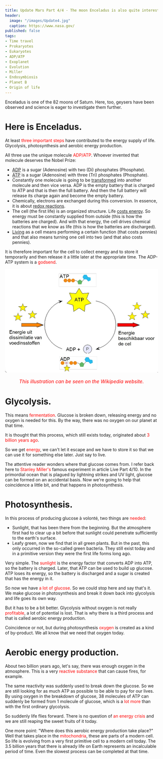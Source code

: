 ```yaml
---
title: Update Mars Part 4/4 - The moon Enceladus is also quite interesting.
header:
  image: "/images/Update4.jpg"
  caption: https://www.nasa.gov/
published: false
tags:
- Time travel
- Prokaryotes
- Eukaryotes
- ADP/ATP
- Exoplanet
- Evolution
- Miller
- Endosymbiosis
- Planet B
- Origin of life
---
```


Enceladus is one of the 82 moons of Saturn. Here, too, geysers have been observed and science is eager to investigate them further.

# Here is Enceladus.

At least <span style="color: red;">three important steps</span> have contributed to the energy supply of life. Glycolysis, photosynthesis and aerobic energy production.

All three use the unique molecule <span style="color: red;">ADP/ATP</span>. Whoever invented that molecule deserves the Nobel Prize:
* <u>ADP</u> is a sugar (Adenosine) with two (Di) phosphates (Phosphate).
* <u>ATP</u> is a sugar (Adenosine) with three (Tri) phosphates (Phosphate).
* Constantly one molecule is going to be <u>transformed</u> into another molecule and then vice versa. ADP is the empty battery that is charged to ATP and that is then the full battery. And then the full battery will release its charge again and become the empty battery.
* Chemically, electrons are exchanged during this conversion. In essence, it is about <u>redox reactions</u>.
* The cell (the first life) is an organized structure. Life <u>costs energy</u>. So energy must be constantly supplied from outside (this is how the batteries are charged). And with that energy, the cell drives chemical reactions that we know as life (this is how the batteries are discharged).
* <u>Living</u> as a cell means performing a certain function (that costs pennies) and that also means turning one cell into two (and that also costs pennies).

It is therefore important for the cell to collect energy and to store it temporarily and then release it a little later at the appropriate time. The ADP-ATP system is a <span style="color: red;">godsend</span>.

<div align="center"><img src="/images/ATP.jpg" alt="" width="" height=""></div>

<p style="text-align: center; font-size: 12pt;"><span style="color: red;"><i>This illustration can be seen on the Wikipedia website.</i></span></p>

# Glycolysis.

This means <span style="color: red;">fermentation</span>. Glucose is broken down, releasing energy and no oxygen is needed for this. By the way, there was no oxygen on our planet at that time.

It is thought that this process, which still exists today, originated about <span style="color: red;">3 billion years ago</span>.

So we get <span style="color: red;">energy</span>, we can't let it escape and we have to store it so that we can use it for something else later. Just say to live.

The attentive reader wonders where that glucose comes from. I refer back here to <span style="color: red;">Stanley Miller's </span> famous experiment in article Live Part 4/10. In the primordial ocean that is plagued by lightning strikes and UV light, glucose can be formed on an accidental basis. Now we're going to help that coincidence a little bit, and that happens in photosynthesis.

# Photosynthesis.

In this process of producing glucose à volonté, two things are <span style="color: red;">needed</span>:
* Sunlight, that has been there from the beginning. But the atmosphere first had to clear up a bit before that sunlight could penetrate sufficiently to the earth's surface.
* Leafy green, now we find that in all green plants. But in the past, this only occurred in the so-called green bacteria. They still exist today and in a primitive version they were the first life forms long ago.

Very simple. The <span style="color: red;">sunlight</span> is the energy factor that converts ADP into ATP, so the battery is charged. Later, that ATP can be used to build up glucose. ATP loses its energy, so the battery is discharged and a sugar is created that has the energy in it.

So now we have <span style="color: red;">a lot of glucose</span>. So we could stop here and say that's it. We make glucose in photosynthesis and break it down back into glycolysis and life goes its own way.

But it has to be a bit better. Glycolysis without oxygen is not really <span style="color: red;">profitable</span>, a lot of potential is lost. That is why there is a third process and that is called aerobic energy production.

Coincidence or not, but during photosynthesis <span style="color: red;">oxygen</span> is created as a kind of by-product. We all know that we need that oxygen today.

# Aerobic energy production.
About two billion years ago, let's say, there was enough oxygen in the atmosphere. This is a very <span style="color: red;">reactive substance</span> that can cause fires, for example.

The same reactivity was suddenly used to break down the glucose. So we are still looking for as much ATP as possible to be able to pay for our lives. By using oxygen in the breakdown of glucose, 38 molecules of ATP can suddenly be formed from 1 molecule of glucose, which is a <span style="color: red;">lot more</span> than with the first ordinary glycolysis.

So suddenly life flies forward. There is no question of <span style="color: red;">an energy crisis</span> and we are still reaping the sweet fruits of it today.

One more point: "Where does this aerobic energy production take place?" Well that takes place in the <span style="color: red;">mitochondria</span>, these are parts of a modern cell. So life is evolving from a very first primitive cell to a modern cell today. The 3.5 billion years that there is already life on Earth represents an incalculable period of time. Even the slowest process can be completed at that time.
